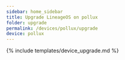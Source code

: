 ```yaml
---
sidebar: home_sidebar
title: Upgrade LineageOS on pollux
folder: upgrade
permalink: /devices/pollux/upgrade
device: pollux
---
```

{% include templates/device_upgrade.md %}
